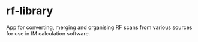 # rf-library
App for converting, merging and organising RF scans from various sources for use in IM calculation software.
